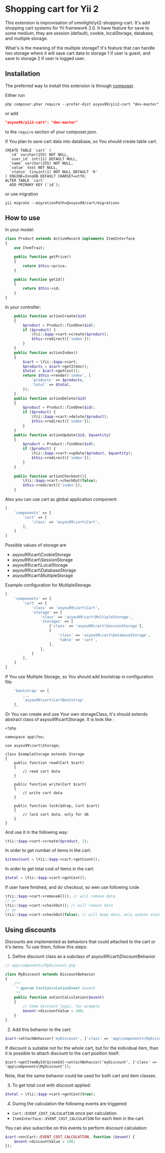 Shopping cart for Yii 2
=======================

This extension is improvisation of omnilight/yii2-shopping-cart. It's add shopping cart systems for Yii framework 2.0. 
It have feature for save to some medium, they are session (default), cookie, localStorage, database, and multiple storage. 

What's is the meaning of the multiple storage? 
It's feature that can handle two storage where it will save cart data to storage 1 if user is guest, and save to storage 2 if user is logged user. 

Installation
------------

The preferred way to install this extension is through [composer](http://getcomposer.org/download/).

Either run

```
php composer.phar require --prefer-dist asyou99/yii2-cart "dev-master"
```

or add

```json
"asyou99/yii2-cart": "dev-master"
```

to the `require` section of your composer.json.

If You plan to save cart data into database, so You should create table cart.
```
CREATE TABLE `cart` (
  `id` varchar(255) NOT NULL,
  `user_id` int(11) DEFAULT NULL,
  `name` varchar(255) NOT NULL,
  `value` text NOT NULL,
  `status` tinyint(1) NOT NULL DEFAULT '0'
) ENGINE=InnoDB DEFAULT CHARSET=utf8;
ALTER TABLE `cart`
  ADD PRIMARY KEY (`id`);
```

or use migration

```
yii migrate --migrationPath=@asyou99/cart/migrations
```

How to use
----------

In your model:
```php
class Product extends ActiveRecord implements ItemInterface
{
    use ItemTrait;

    public function getPrice()
    {
        return $this->price;
    }

    public function getId()
    {
        return $this->id;
    }
}
```

In your controller:
```php
	public function actionCreate($id)
    {
        $product = Product::findOne($id);
        if ($product) {
            \Yii::$app->cart->create($product);
            $this->redirect(['index']);
        }
    }
    public function actionIndex()
    {
        $cart = \Yii::$app->cart;
        $products = $cart->getItems();
        $total = $cart->getCost();
        return $this->render('index', [
            'products' => $products,
            'total' => $total,
        ]);
    }
    public function actionDelete($id)
    {
        $product = Product::findOne($id);
        if ($product) {
            \Yii::$app->cart->delete($product);
            $this->redirect(['index']);
        }
    }
    public function actionUpdate($id, $quantity)
    {
        $product = Product::findOne($id);
        if ($product) {
            \Yii::$app->cart->update($product, $quantity);
            $this->redirect(['index']);
        }
    }
	
	public function actionCheckout(){
		\Yii::$app->cart->checkOut(false);
		$this->redirect(['index']);
	}
```

Also you can use cart as global application component:

```php
[
    'components' => [
        'cart' => [
			'class' => 'asyou99\cart\Cart',
		],
    ]
]
```

Possible values of storage are 
- asyou99\cart\CookieStorage
- asyou99\cart\SessionStorage
- asyou99\cart\LocalStorage
- asyou99\cart\DatabaseStorage
- asyou99\cart\MultipleStorage

Example configuration for MultipleStorage.

```php
[
    'components' => [
        'cart' => [
			'class' => 'asyou99\cart\Cart',
			'storage' => [
				'class' => 'asyou99\cart\MultipleStorage',
				'storages' => [
					['class' => 'asyou99\cart\SessionStorage'],
					[
						'class' => 'asyou99\cart\DatabaseStorage',
						'table' => 'cart',
					],
				],
			]
		],
    ]
]
```

If You use Multiple Storage, so You should add bootstrap in configuration file:

```php
    'bootstrap' => [
		...
		'asyou99\cart\CartBootstrap'
	],
```

Or You can create and use Your own storageClass, it's should extends abstract class of asyou99\cart\Storage.
It is look like :
```
<?php

namespace app\foo;

use asyou99\cart\Storage;

class ExampleStorage extends Storage
{
	public function read(Cart $cart)
	{
		// read cart data
	}
	
	public function write(Cart $cart)
	{
		// write cart data
	}
	
	public function lock($drop, Cart $cart)
	{
		// lock cart data, only for db
	}
}
```

And use it in the following way:

```php
\Yii::$app->cart->create($product, 1);
```

In order to get number of items in the cart:

```php
$itemsCount = \Yii::$app->cart->getCount();
```

In order to get total cost of items in the cart:

```php
$total = \Yii::$app->cart->getCost();
```

If user have finished, and do checkout, so wen use following code

```php
\Yii::$app->cart->removeAll(); // will remove data
// or 
\Yii::$app->cart->checkOut(); // will remove data
// or
\Yii::$app->cart->checkOut(false); // will keep data, only update status to 1 and regenerate session ID
```

Using discounts
---------------

Discounts are implemented as behaviors that could attached to the cart or it's items. To use them, follow this steps:

1. Define discount class as a subclass of asyou99\cart\DiscountBehavior
```php
// app/components/MyDiscount.php

class MyDiscount extends DiscountBehavior
{
    /**
     * @param CostCalculationEvent $event
     */
    public function onCostCalculation($event)
    {
        // Some discount logic, for example
        $event->discountValue = 100;
    }
}
```

2. Add this behavior to the cart:

```php
$cart->attachBehavior('myDiscount', ['class' => 'app\components\MyDiscount']);
```

If discount is suitable not for the whole cart, but for the individual item, than it is possible to attach
discount to the cart position itself:

```
$cart->getItemById($itemId)->attachBehavior('myDiscount', ['class' => 'app\components\MyDiscount']);
```

Note, that the same behavior could be used for both cart and item classes.

3. To get total cost with discount applied:

```php
$total = \Yii::$app->cart->getCost(true);
```

4. During the calculation the following events are triggered: 
- `Cart::EVENT_COST_CALCULATION` once per calculation.
- `ItemInterface::EVENT_COST_CALCULATION` for each item in the cart.
 
You can also subscribe on this events to perform discount calculation:

```php
$cart->on(Cart::EVENT_COST_CALCULATION, function ($event) {
    $event->discountValue = 100;
});
```
